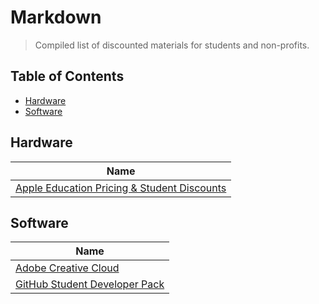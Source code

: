 # Markdown
> Compiled list of discounted materials for students and non-profits.

## Table of Contents
* [Hardware](#hardware)
* [Software](#software)

## Hardware 
| Name |
|------|
|[Apple Education Pricing & Student Discounts](https://www.apple.com/us-hed/shop)

## Software
| Name |
|------|
|[Adobe Creative Cloud](https://www.adobe.com/creativecloud/buy/students.html)|
|[GitHub Student Developer Pack](https://education.github.com/pack)|
